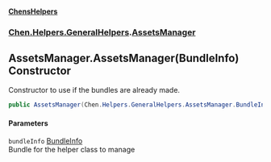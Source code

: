 #### [ChensHelpers](index 'index')
### [Chen.Helpers.GeneralHelpers](Chen_Helpers_GeneralHelpers 'Chen.Helpers.GeneralHelpers').[AssetsManager](Chen_Helpers_GeneralHelpers_AssetsManager 'Chen.Helpers.GeneralHelpers.AssetsManager')
## AssetsManager.AssetsManager(BundleInfo) Constructor
Constructor to use if the bundles are already made.  
```csharp
public AssetsManager(Chen.Helpers.GeneralHelpers.AssetsManager.BundleInfo bundleInfo);
```
#### Parameters
<a name='Chen_Helpers_GeneralHelpers_AssetsManager_AssetsManager(Chen_Helpers_GeneralHelpers_AssetsManager_BundleInfo)_bundleInfo'></a>
`bundleInfo` [BundleInfo](Chen_Helpers_GeneralHelpers_AssetsManager_BundleInfo 'Chen.Helpers.GeneralHelpers.AssetsManager.BundleInfo')  
Bundle for the helper class to manage
  
